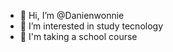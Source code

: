 - 👋 Hi, I’m @Danienwonnie
- 👀 I’m interested in study tecnology
- 🌱 I'm taking a school course
<!---
Danienwonnie/Danienwonnie is a ✨ special ✨ repository because its `README.md` (this file) appears on your GitHub profile.
You can click the Preview link to take a look at your changes.
--->
